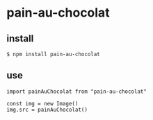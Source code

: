 # pain-au-chocolat

## install

```console
$ npm install pain-au-chocolat
```

## use

```
import painAuChocolat from "pain-au-chocolat"

const img = new Image()
img.src = painAuChocolat()
```
